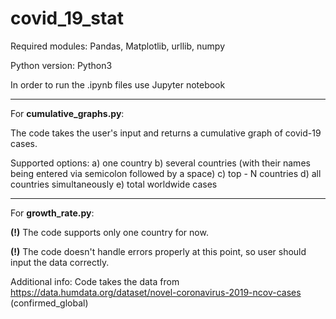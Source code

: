 # covid_19_stat

Required modules: Pandas, Matplotlib, urllib, numpy

Python version: Python3

In order to run the .ipynb files use Jupyter notebook


__________________________________
For **cumulative_graphs.py**:

The code takes the user's input and returns a cumulative graph of covid-19 cases.

Supported options:
a) one country
b) several countries (with their names being entered via semicolon followed by a space)
c) top - N countries
d) all countries simultaneously
e) total worldwide cases



__________________________________
For **growth_rate.py**:

**(!)** The code supports only one country for now.

**(!)** The code doesn't handle errors properly at this point, so user should input the data correctly.


Additional info: Code takes the data from https://data.humdata.org/dataset/novel-coronavirus-2019-ncov-cases (confirmed_global)
